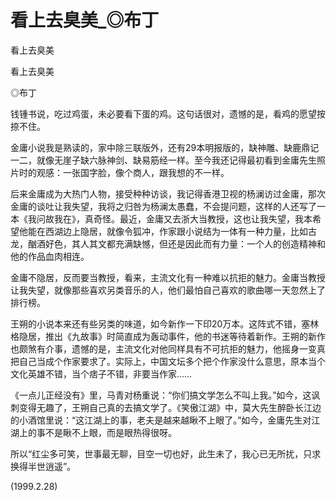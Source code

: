 # 看上去臭美_◎布丁

看上去臭美

看上去臭美

◎布丁

钱锺书说，吃过鸡蛋，未必要看下蛋的鸡。这句话很对，遗憾的是，看鸡的愿望按捺不住。

金庸小说我是熟读的，家中除三联版外，还有29本明报版的，缺神雕、缺鹿鼎记一二，就像无崖子缺六脉神剑、缺易筋经一样。至今我还记得最初看到金庸先生照片时的观感：一张国字脸，像个商人，跟我想的不一样。

后来金庸成为大热门人物，接受种种访谈，我记得香港卫视的杨澜访过金庸，那次金庸的谈吐让我失望，我将之归咎为杨澜太愚蠢，不会提问题，这样的人还写了一本《我问故我在》，真奇怪。最近，金庸又去浙大当教授，这也让我失望，我本希望他能在西湖边上隐居，就像令狐冲，作家跟小说结为一体有一种力量，比如古龙，酗酒好色，其人其文都充满缺憾，但还是因此而有力量：一个人的创造精神和他的作品血肉相连。

金庸不隐居，反而要当教授，看来，主流文化有一种难以抗拒的魅力。金庸当教授让我失望，就像那些喜欢另类音乐的人，他们最怕自己喜欢的歌曲哪一天忽然上了排行榜。

王朔的小说本来还有些另类的味道，如今新作一下印20万本。这阵式不错，塞林格隐居，推出《九故事》时简直成为轰动事件，他的书迷等待着新作。王朔的新作也颇煞有介事，遗憾的是，主流文化对他同样具有不可抗拒的魅力，他摇身一变真把自己当成个作家要求了。实际上，中国文坛多个把个作家没什么意思，原本当个文化英雄不错，当个痞子不错，非要当作家……

《一点儿正经没有》里，马青对杨重说：“你们搞文学怎么不叫上我。”如今，这讽刺变得无趣了，王朔自己真的去搞文学了。《笑傲江湖》中，莫大先生醉卧长江边的小酒馆里说：“这江湖上的事，老夫是越来越瞅不上眼了。”如今，金庸先生对江湖上的事不是瞅不上眼，而是眼热得很呀。

所以“红尘多可笑，世事最无聊，目空一切也好，此生未了，我心已无所扰，只求换得半世逍遥”。

(1999.2.28)